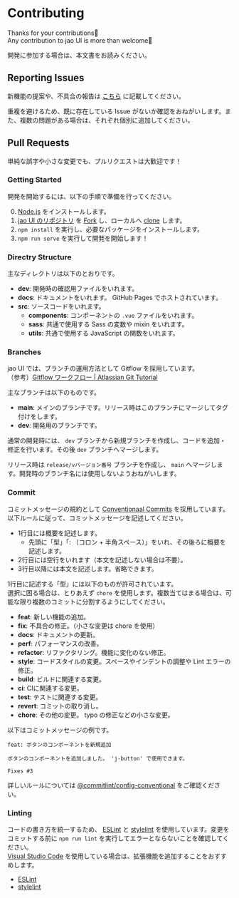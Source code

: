 # Contributing

Thanks for your contributions🙏  
Any contribution to jao UI is more than welcome🚀

開発に参加する場合は、本文書をお読みください。

## Reporting Issues

新機能の提案や、不具合の報告は [こちら](https://github.com/jaoafa/jao-ui/issues) に記載してください。

重複を避けるため、既に存在している Issue がないか確認をおねがいします。また、複数の問題がある場合は、それぞれ個別に追加してください。

## Pull Requests

単純な誤字や小さな変更でも、プルリクエストは大歓迎です！

### Getting Started

開発を開始するには、以下の手順で準備を行ってください。

0. [Node.js](https://nodejs.org/) をインストールします。
1. [jao UI のリポジトリ](https://github.com/jaoafa/jao-ui) を [Fork](https://docs.github.com/ja/github/getting-started-with-github/fork-a-repo) し、ローカルへ [clone](https://docs.github.com/ja/github/creating-cloning-and-archiving-repositories/cloning-a-repository) します。
2. `npm install` を実行し、必要なパッケージをインストールします。
3. `npm run serve` を実行して開発を開始します！

### Directry Structure

主なディレクトリは以下のとおりです。

- **dev**: 開発時の確認用ファイルをいれます。
- **docs**: ドキュメントをいれます。 GitHub Pages でホストされています。
- **src**: ソースコードをいれます。
  - **components**: コンポーネントの `.vue` ファイルをいれます。
  - **sass**: 共通で使用する Sass の変数や mixin をいれます。
  - **utils**: 共通で使用する JavaScript の関数をいれます。

### Branches

jao UI では、ブランチの運用方法として Gitflow を採用しています。  
（参考）[Gitflow ワークフロー | Atlassian Git Tutorial](https://www.atlassian.com/ja/git/tutorials/comparing-workflows/gitflow-workflow)

主なブランチは以下のものです。

- **main**: メインのブランチです。リリース時はこのブランチにマージしてタグ付けをします。
- **dev**: 開発用のブランチです。

通常の開発時には、 `dev` ブランチから新規ブランチを作成し、コードを追加・修正を行います。その後 `dev` ブランチへマージします。

リリース時は `release/vバージョン番号` ブランチを作成し、 `main` へマージします。開発時のブランチ名には使用しないようおねがいします。

### Commit

コミットメッセージの規約として [Conventionaal Commits](https://www.conventionalcommits.org/) を採用しています。以下ルールに従って、コミットメッセージを記述してください。

- 1行目には概要を記述します。
  - 先頭に「型」「: （コロン + 半角スペース）」をいれ、その後ろに概要を記述します。
- 2行目には空行をいれます（本文を記述しない場合は不要）。
- 3行目以降には本文を記述します。省略できます。

1行目に記述する「型」には以下のものが許可されています。  
選択に困る場合は、とりあえず `chore` を使用します。複数当てはまる場合は、可能な限り複数のコミットに分割するようにしてください。

- **feat**: 新しい機能の追加。
- **fix**: 不具合の修正。（小さな変更は chore を使用）
- **docs**: ドキュメントの更新。
- **perf**: パフォーマンスの改善。
- **refactor**: リファクタリング。機能に変化のない修正。
- **style**: コードスタイルの変更。スペースやインデントの調整や Lint エラーの修正。
- **build**: ビルドに関連する変更。
- **ci**: CIに関連する変更。
- **test**: テストに関連する変更。
- **revert**: コミットの取り消し。
- **chore**: その他の変更。 typo の修正などの小さな変更。

以下はコミットメッセージの例です。

```
feat: ボタンのコンポーネントを新規追加

ボタンのコンポーネントを追加しました。 'j-button' で使用できます。

Fixes #3
```

詳しいルールについては [@commitlint/config-conventional](https://github.com/conventional-changelog/commitlint/tree/master/%40commitlint/config-conventional) をご確認ください。

### Linting

コードの書き方を統一するため、 [ESLint](https://eslint.org/) と [stylelint](https://stylelint.io/) を使用しています。変更をコミットする前に `npm run lint` を実行してエラーとならないことを確認してください。  
[Visual Studio Code](https://code.visualstudio.com/) を使用している場合は、拡張機能を追加することをおすすめします。

- [ESLint](https://marketplace.visualstudio.com/items?itemName=dbaeumer.vscode-eslint)
- [stylelint](https://marketplace.visualstudio.com/items?itemName=stylelint.vscode-stylelint)
